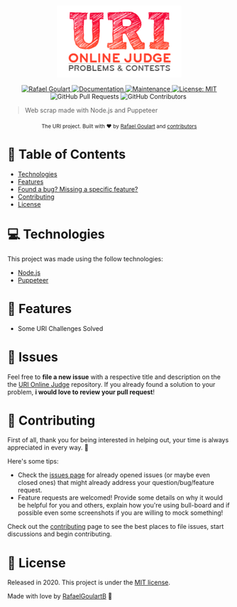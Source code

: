 <p align="center">
   <img src="./.github/logo.png" width="280"/>
</p>

<p align="center">	
   <a href="https://www.linkedin.com/in/rafael-goulartb/">
      <img alt="Rafael Goulart" src="https://img.shields.io/badge/-RafaelGoulartB-f6627e?style=flat&logo=Linkedin&logoColor=white" />
   </a>
  <a href="https://github.com/RafaelGoulartB/uri-online-judge#readme">
    <img alt="Documentation" src="https://img.shields.io/badge/documentation-yes-f6627e.svg" target="_blank" />
  </a>
  <a href="https://github.com/RafaelGoulartB/uri-online-judge/graphs/commit-activity">
    <img alt="Maintenance" src="https://img.shields.io/badge/Maintained%3F-yes-f6627e.svg" target="_blank" />
  </a>
  <a href="https://github.com/RafaelGoulartB/uri-online-judge/blob/master/LICENSE">
    <img alt="License: MIT" src="https://img.shields.io/badge/License-MIT-f6627e.svg" target="_blank" />
  </a>
  <img alt="GitHub Pull Requests" src="https://img.shields.io/github/issues-pr/RafaelGoulartB/uri-online-judge?color=f6627e" />
  <img alt="GitHub Contributors" src="https://img.shields.io/github/contributors/RafaelGoulartB/uri-online-judge?color=f6627e" />
  <img alt="" src="https://img.shields.io/github/repo-size/RafaelGoulartB/uri-online-judge?color=f6627e" />
</p>

> Web scrap made with Node.js and Puppeteer

<div align="center">
  <sub>The URI project. Built with ❤︎ by
    <a href="https://github.com/RafaelGoulartB">Rafael Goulart</a> and
    <a href="https://github.com/RafaelGoulartB/uri-online-judge/graphs/contributors">
      contributors
    </a>
  </sub>
</div>

# :pushpin: Table of Contents

* [Technologies](#computer-technologies)
* [Features](#rocket-features)
* [Found a bug? Missing a specific feature?](#bug-issues)
* [Contributing](#tada-contributing)
* [License](#closed_book-license)


# :computer: Technologies
This project was made using the follow technologies:

* [Node.js](https://nodejs.org/en/)    
* [Puppeteer](https://github.com/puppeteer/puppeteer/)    

# :rocket: Features

- Some URI Challenges Solved


# :bug: Issues

Feel free to **file a new issue** with a respective title and description on the the [URI Online Judge](https://github.com/RafaelGoulartB/uri-online-judge/issues) repository. If you already found a solution to your problem, **i would love to review your pull request**!

# :tada: Contributing
First of all, thank you for being interested in helping out, your time is always appreciated in every way. :100:

Here's some tips:

* Check the [issues page](https://github.com/RafaelGoulartB/uri-online-judge/issues) for already opened issues (or maybe even closed ones) that might already address your question/bug/feature request.
* Feature requests are welcomed! Provide some details on why it would be helpful for you and others, explain how you're using bull-board and if possible even some screenshots if you are willing to mock something!

Check out the [contributing](./CONTRIBUTING.md) page to see the best places to file issues, start discussions and begin contributing.

# :closed_book: License

Released in 2020.
This project is under the [MIT license](./LICENSE).

Made with love by [RafaelGoulartB](https://github.com/RafaelGoulartB) 🚀
